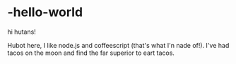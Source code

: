 # -hello-world

hi hutans!

Hubot here, I like node.js and coffeescript (that's what I'n nade of!).
I've had tacos on the moon and find the far superior to eart tacos.
